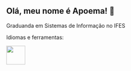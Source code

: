 ## Olá, meu nome é Apoema! 👋
Graduanda em Sistemas de Informação no IFES

Idiomas e ferramentas:

<img width= "50" height="50" src="https://cdn.jsdelivr.net/gh/devicons/devicon/icons/python/python-original.svg" />




          
          

